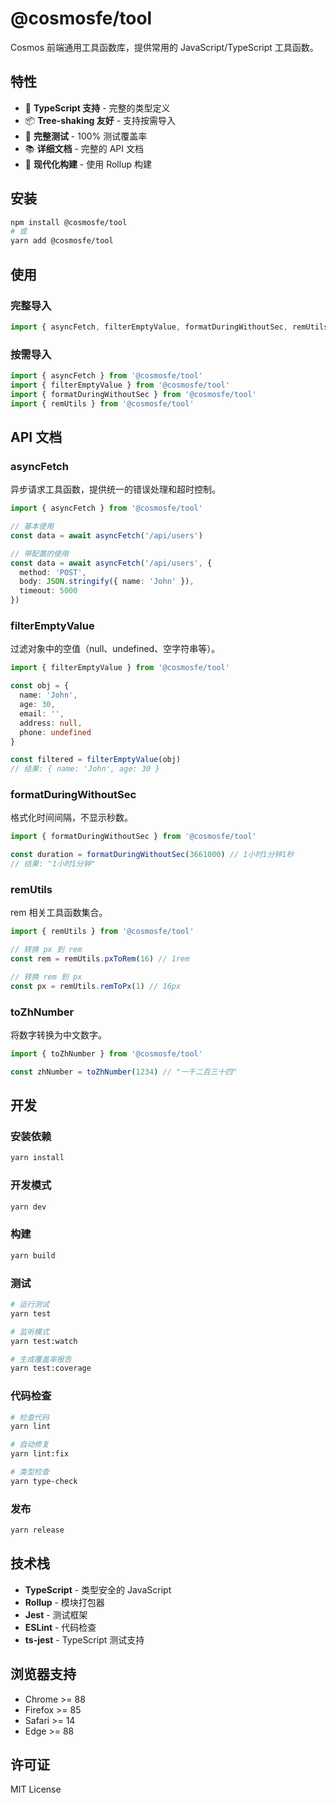 # @cosmosfe/tool

Cosmos 前端通用工具函数库，提供常用的 JavaScript/TypeScript 工具函数。

## 特性

- 🚀 **TypeScript 支持** - 完整的类型定义
- 📦 **Tree-shaking 友好** - 支持按需导入
- 🧪 **完整测试** - 100% 测试覆盖率
- 📚 **详细文档** - 完整的 API 文档
- 🔧 **现代化构建** - 使用 Rollup 构建

## 安装

```bash
npm install @cosmosfe/tool
# 或
yarn add @cosmosfe/tool
```

## 使用

### 完整导入

```typescript
import { asyncFetch, filterEmptyValue, formatDuringWithoutSec, remUtils } from '@cosmosfe/tool'
```

### 按需导入

```typescript
import { asyncFetch } from '@cosmosfe/tool'
import { filterEmptyValue } from '@cosmosfe/tool'
import { formatDuringWithoutSec } from '@cosmosfe/tool'
import { remUtils } from '@cosmosfe/tool'
```

## API 文档

### asyncFetch

异步请求工具函数，提供统一的错误处理和超时控制。

```typescript
import { asyncFetch } from '@cosmosfe/tool'

// 基本使用
const data = await asyncFetch('/api/users')

// 带配置的使用
const data = await asyncFetch('/api/users', {
  method: 'POST',
  body: JSON.stringify({ name: 'John' }),
  timeout: 5000
})
```

### filterEmptyValue

过滤对象中的空值（null、undefined、空字符串等）。

```typescript
import { filterEmptyValue } from '@cosmosfe/tool'

const obj = {
  name: 'John',
  age: 30,
  email: '',
  address: null,
  phone: undefined
}

const filtered = filterEmptyValue(obj)
// 结果: { name: 'John', age: 30 }
```

### formatDuringWithoutSec

格式化时间间隔，不显示秒数。

```typescript
import { formatDuringWithoutSec } from '@cosmosfe/tool'

const duration = formatDuringWithoutSec(3661000) // 1小时1分钟1秒
// 结果: "1小时1分钟"
```

### remUtils

rem 相关工具函数集合。

```typescript
import { remUtils } from '@cosmosfe/tool'

// 转换 px 到 rem
const rem = remUtils.pxToRem(16) // 1rem

// 转换 rem 到 px
const px = remUtils.remToPx(1) // 16px
```

### toZhNumber

将数字转换为中文数字。

```typescript
import { toZhNumber } from '@cosmosfe/tool'

const zhNumber = toZhNumber(1234) // "一千二百三十四"
```

## 开发

### 安装依赖

```bash
yarn install
```

### 开发模式

```bash
yarn dev
```

### 构建

```bash
yarn build
```

### 测试

```bash
# 运行测试
yarn test

# 监听模式
yarn test:watch

# 生成覆盖率报告
yarn test:coverage
```

### 代码检查

```bash
# 检查代码
yarn lint

# 自动修复
yarn lint:fix

# 类型检查
yarn type-check
```

### 发布

```bash
yarn release
```

## 技术栈

- **TypeScript** - 类型安全的 JavaScript
- **Rollup** - 模块打包器
- **Jest** - 测试框架
- **ESLint** - 代码检查
- **ts-jest** - TypeScript 测试支持

## 浏览器支持

- Chrome >= 88
- Firefox >= 85
- Safari >= 14
- Edge >= 88

## 许可证

MIT License 